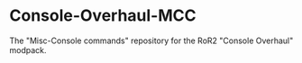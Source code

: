 # Console-Overhaul-MCC
The "Misc-Console commands" repository for the RoR2 "Console Overhaul" modpack.
